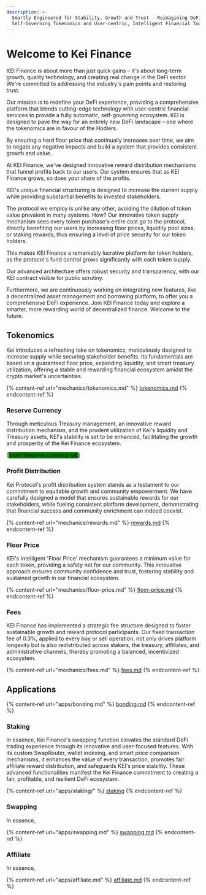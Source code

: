 ```yaml
---
description: >-
  Smartly Engineered for Stability, Growth and Trust - Reimagining DeFi with
  Self-Governing Tokenomics and User-centric, Intelligent Financial Tools.
---
```


# Welcome to Kei Finance

KEI Finance is about more than just quick gains – it's about long-term growth, quality technology, and creating real change in the DeFi sector. We're committed to addressing the industry's pain points and restoring trust.&#x20;

Our mission is to redefine your DeFi experience, providing a comprehensive platform that blends cutting-edge technology with user-centric financial services to provide a fully automatic, self-governing ecosystem. KEI is designed to pave the way for an entirely new DeFi landscape – one where the tokenomics are in favour of the Hodlers.&#x20;

By ensuring a hard floor price that continually increases over time, we aim to negate any negative impacts and build a system that provides consistent growth and value.&#x20;

At KEI Finance, we've designed innovative reward distribution mechanisms that funnel profits back to our users. Our system ensures that as KEI Finance grows, so does your share of the profits.&#x20;

KEI's unique financial structuring is designed to increase the current supply while providing substantial benefits to invested stakeholders.&#x20;

The protocol we employ is unlike any other, avoiding the dilution of token value prevalent in many systems. How? Our innovative token supply mechanism sees every token purchase's entire cost go to the protocol, directly benefiting our users by increasing floor prices, liquidity pool sizes, or staking rewards, thus ensuring a level of price security for our token holders.&#x20;

This makes KEI Finance a remarkably lucrative platform for token holders, as the protocol's fund control grows significantly with each token supply.&#x20;

Our advanced architecture offers robust security and transparency, with our KEI contract visible for public scrutiny.&#x20;

Furthermore, we are continuously working on integrating new features, like a decentralized asset management and borrowing platform, to offer you a comprehensive DeFi experience. Join KEI Finance today and explore a smarter, more rewarding world of decentralized finance. Welcome to the future.

## Tokenomics

Kei introduces a refreshing take on tokenomics, meticulously designed to increase supply while securing stakeholder benefits. Its fundamentals are based on a guaranteed floor price, expanding liquidity, and smart treasury utilization, offering a stable and rewarding financial ecosystem amidst the crypto market's uncertainties.

{% content-ref url="mechanics/tokenomics.md" %}
[tokenomics.md](mechanics/tokenomics.md)
{% endcontent-ref %}

### Reserve Currency

Through meticulous Treasury management, an innovative reward distribution mechanism, and the prudent utilization of Kei's liquidity and Treasury assets, KEI's stability is set to be enhanced, facilitating the growth and prosperity of the Kei Finance ecosystem.

(<mark style="background-color:green;">Insert Reserve currency tab</mark>)

### Profit Distribution

Kei Protocol's profit distribution system stands as a testament to our commitment to equitable growth and community empowerment. We have carefully designed a model that ensures sustainable rewards for our stakeholders, while fueling consistent platform development, demonstrating that financial success and community enrichment can indeed coexist.

{% content-ref url="mechanics/rewards.md" %}
[rewards.md](mechanics/rewards.md)
{% endcontent-ref %}

### Floor Price

KEI's Intelligent 'Floor Price' mechanism guarantees a minimum value for each token, providing a safety net for our community. This innovative approach ensures community confidence and trust, fostering stability and sustained growth in our financial ecosystem.

{% content-ref url="mechanics/floor-price.md" %}
[floor-price.md](mechanics/floor-price.md)
{% endcontent-ref %}

### Fees

KEI Finance has implemented a strategic fee structure designed to foster sustainable growth and reward protocol participants. Our fixed transaction fee of 0.3%, applied to every buy or sell operation, not only drives platform longevity but is also redistributed across stakers, the treasury, affiliates, and administrative channels, thereby promoting a balanced, incentivized ecosystem.

{% content-ref url="mechanics/fees.md" %}
[fees.md](mechanics/fees.md)
{% endcontent-ref %}

## Applications

{% content-ref url="apps/bonding.md" %}
[bonding.md](apps/bonding.md)
{% endcontent-ref %}

### Staking

In essence, Kei Finance's swapping function elevates the standard DeFi trading experience through its innovative and user-focused features. With its custom SwapRouter, wallet indexing, and smart price comparison mechanisms, it enhances the value of every transaction, promotes fair affiliate reward distribution, and safeguards KEI's price stability. These advanced functionalities manifest the Kei Finance commitment to creating a fair, profitable, and resilient DeFi ecosystem.

{% content-ref url="apps/staking/" %}
[staking](apps/staking/)
{% endcontent-ref %}

### Swapping

In essence,

{% content-ref url="apps/swapping.md" %}
[swapping.md](apps/swapping.md)
{% endcontent-ref %}

### Affiliate

In essence,

{% content-ref url="apps/affiliate.md" %}
[affiliate.md](apps/affiliate.md)
{% endcontent-ref %}
